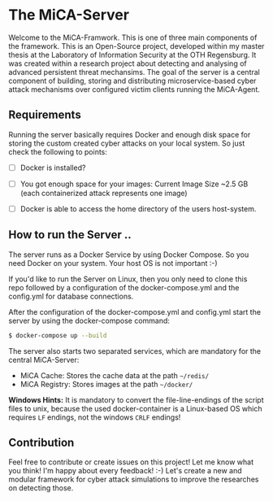 # The MiCA-Server
Welcome to the MiCA-Framwork. This is one of three main components of the framework.
This is an Open-Source project, developed within my master thesis at the Laboratory of Information Security at the OTH Regensburg.
It was created within a research project about detecting and analysing of advanced persistent threat mechansims.
The goal of the server is a central component of building, storing and distributing microservice-based cyber attack mechanisms over configured victim clients running the MiCA-Agent.



## Requirements
Running the server basically requires Docker and enough disk space for storing the custom created cyber attacks on your local system. So just check the following to points:

* [ ] Docker is installed?
* [ ] You got enough space for your images: Current Image Size ~2.5 GB (each containerized attack represents one image)
* [ ] Docker is able to access the home directory of the users host-system.



## How to run the Server ..
The server runs as a Docker Service by using Docker Compose. So you need Docker on your system. Your host OS is not important :-)

If you'd like to run the Server on Linux, then you only need to clone this repo
followed by a configuration of the docker-compose.yml and the config.yml for database connections.

After the configuration of the docker-compose.yml and config.yml start the server by using the docker-compose command:

```bash 
$ docker-compose up --build
```

The server also starts two separated services, which are mandatory for the central MiCA-Server:
* MiCA Cache: Stores the cache data at the path `~/redis/`
* MiCA Registry: Stores images at the path `~/docker/`

<b>Windows Hints:</b>
It is mandatory to convert the file-line-endings of the script files to unix,
because the used docker-container is a Linux-based OS which requires ``LF`` endings,
not the windows ``CRLF`` endings!



## Contribution
Feel free to contribute or create issues on this project! Let me know what you think! I'm happy about every feedback! :-)
Let's create a new and modular framework for cyber attack simulations to improve the researches on detecting those.
